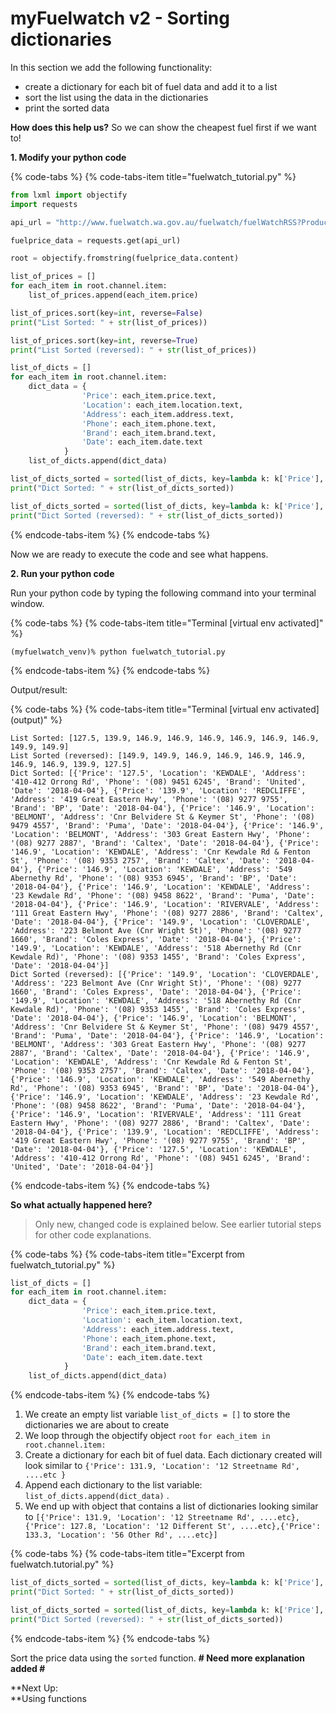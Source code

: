 # myFuelwatch v2 - Sorting dictionaries

In this section we add the following functionality:

* create a dictionary for each bit of fuel data and add it to a list
* sort the list using the data in the dictionaries
* print the sorted data

**How does this help us?** So we can show the cheapest fuel first if we want to!

**1. Modify your python code**

{% code-tabs %}
{% code-tabs-item title="fuelwatch\_tutorial.py" %}
```python
from lxml import objectify
import requests

api_url = "http://www.fuelwatch.wa.gov.au/fuelwatch/fuelWatchRSS?Product=1&Suburb=Cloverdale"

fuelprice_data = requests.get(api_url)

root = objectify.fromstring(fuelprice_data.content)

list_of_prices = []
for each_item in root.channel.item:
    list_of_prices.append(each_item.price)

list_of_prices.sort(key=int, reverse=False)
print("List Sorted: " + str(list_of_prices))

list_of_prices.sort(key=int, reverse=True)
print("List Sorted (reversed): " + str(list_of_prices))

list_of_dicts = []
for each_item in root.channel.item:
    dict_data = {
                'Price': each_item.price.text,
                'Location': each_item.location.text,
                'Address': each_item.address.text,
                'Phone': each_item.phone.text,
                'Brand': each_item.brand.text,
                'Date': each_item.date.text
            }
    list_of_dicts.append(dict_data)

list_of_dicts_sorted = sorted(list_of_dicts, key=lambda k: k['Price'], reverse=False)
print("Dict Sorted: " + str(list_of_dicts_sorted))

list_of_dicts_sorted = sorted(list_of_dicts, key=lambda k: k['Price'], reverse=True)
print("Dict Sorted (reversed): " + str(list_of_dicts_sorted))
```
{% endcode-tabs-item %}
{% endcode-tabs %}

Now we are ready to execute the code and see what happens.

**2. Run your python code**

 Run your python code by typing the following command into your terminal window.

{% code-tabs %}
{% code-tabs-item title="Terminal \[virtual env activated\]" %}
```text
(myfuelwatch_venv)% python fuelwatch_tutorial.py
```
{% endcode-tabs-item %}
{% endcode-tabs %}

Output/result:

{% code-tabs %}
{% code-tabs-item title="Terminal \[virtual env activated\] \(output\)" %}
```text
List Sorted: [127.5, 139.9, 146.9, 146.9, 146.9, 146.9, 146.9, 146.9, 149.9, 149.9]
List Sorted (reversed): [149.9, 149.9, 146.9, 146.9, 146.9, 146.9, 146.9, 146.9, 139.9, 127.5]
Dict Sorted: [{'Price': '127.5', 'Location': 'KEWDALE', 'Address': '410-412 Orrong Rd', 'Phone': '(08) 9451 6245', 'Brand': 'United', 'Date': '2018-04-04'}, {'Price': '139.9', 'Location': 'REDCLIFFE', 'Address': '419 Great Eastern Hwy', 'Phone': '(08) 9277 9755', 'Brand': 'BP', 'Date': '2018-04-04'}, {'Price': '146.9', 'Location': 'BELMONT', 'Address': 'Cnr Belvidere St & Keymer St', 'Phone': '(08) 9479 4557', 'Brand': 'Puma', 'Date': '2018-04-04'}, {'Price': '146.9', 'Location': 'BELMONT', 'Address': '303 Great Eastern Hwy', 'Phone': '(08) 9277 2887', 'Brand': 'Caltex', 'Date': '2018-04-04'}, {'Price': '146.9', 'Location': 'KEWDALE', 'Address': 'Cnr Kewdale Rd & Fenton St', 'Phone': '(08) 9353 2757', 'Brand': 'Caltex', 'Date': '2018-04-04'}, {'Price': '146.9', 'Location': 'KEWDALE', 'Address': '549 Abernethy Rd', 'Phone': '(08) 9353 6945', 'Brand': 'BP', 'Date': '2018-04-04'}, {'Price': '146.9', 'Location': 'KEWDALE', 'Address': '23 Kewdale Rd', 'Phone': '(08) 9458 8622', 'Brand': 'Puma', 'Date': '2018-04-04'}, {'Price': '146.9', 'Location': 'RIVERVALE', 'Address': '111 Great Eastern Hwy', 'Phone': '(08) 9277 2886', 'Brand': 'Caltex', 'Date': '2018-04-04'}, {'Price': '149.9', 'Location': 'CLOVERDALE', 'Address': '223 Belmont Ave (Cnr Wright St)', 'Phone': '(08) 9277 1660', 'Brand': 'Coles Express', 'Date': '2018-04-04'}, {'Price': '149.9', 'Location': 'KEWDALE', 'Address': '518 Abernethy Rd (Cnr Kewdale Rd)', 'Phone': '(08) 9353 1455', 'Brand': 'Coles Express', 'Date': '2018-04-04'}]
Dict Sorted (reversed): [{'Price': '149.9', 'Location': 'CLOVERDALE', 'Address': '223 Belmont Ave (Cnr Wright St)', 'Phone': '(08) 9277 1660', 'Brand': 'Coles Express', 'Date': '2018-04-04'}, {'Price': '149.9', 'Location': 'KEWDALE', 'Address': '518 Abernethy Rd (Cnr Kewdale Rd)', 'Phone': '(08) 9353 1455', 'Brand': 'Coles Express', 'Date': '2018-04-04'}, {'Price': '146.9', 'Location': 'BELMONT', 'Address': 'Cnr Belvidere St & Keymer St', 'Phone': '(08) 9479 4557', 'Brand': 'Puma', 'Date': '2018-04-04'}, {'Price': '146.9', 'Location': 'BELMONT', 'Address': '303 Great Eastern Hwy', 'Phone': '(08) 9277 2887', 'Brand': 'Caltex', 'Date': '2018-04-04'}, {'Price': '146.9', 'Location': 'KEWDALE', 'Address': 'Cnr Kewdale Rd & Fenton St', 'Phone': '(08) 9353 2757', 'Brand': 'Caltex', 'Date': '2018-04-04'}, {'Price': '146.9', 'Location': 'KEWDALE', 'Address': '549 Abernethy Rd', 'Phone': '(08) 9353 6945', 'Brand': 'BP', 'Date': '2018-04-04'}, {'Price': '146.9', 'Location': 'KEWDALE', 'Address': '23 Kewdale Rd', 'Phone': '(08) 9458 8622', 'Brand': 'Puma', 'Date': '2018-04-04'}, {'Price': '146.9', 'Location': 'RIVERVALE', 'Address': '111 Great Eastern Hwy', 'Phone': '(08) 9277 2886', 'Brand': 'Caltex', 'Date': '2018-04-04'}, {'Price': '139.9', 'Location': 'REDCLIFFE', 'Address': '419 Great Eastern Hwy', 'Phone': '(08) 9277 9755', 'Brand': 'BP', 'Date': '2018-04-04'}, {'Price': '127.5', 'Location': 'KEWDALE', 'Address': '410-412 Orrong Rd', 'Phone': '(08) 9451 6245', 'Brand': 'United', 'Date': '2018-04-04'}]
```
{% endcode-tabs-item %}
{% endcode-tabs %}

**So what actually happened here?**

> Only new, changed code is explained below. See earlier tutorial steps for other code explanations.

{% code-tabs %}
{% code-tabs-item title="Excerpt from fuelwatch\_tutorial.py" %}
```python
list_of_dicts = []
for each_item in root.channel.item:
    dict_data = {
                'Price': each_item.price.text,
                'Location': each_item.location.text,
                'Address': each_item.address.text,
                'Phone': each_item.phone.text,
                'Brand': each_item.brand.text,
                'Date': each_item.date.text
            }
    list_of_dicts.append(dict_data)
```
{% endcode-tabs-item %}
{% endcode-tabs %}

1. We create an empty list variable `list_of_dicts = []` to store the dictionaries we are about to create
2. We loop through the objectify object `root` `for each_item in root.channel.item:`
3. Create a dictionary for each bit of fuel data. Each dictionary created will look similar to `{'Price': 131.9, 'Location': '12 Streetname Rd', ....etc }`
4. Append each dictionary to the list variable: `list_of_dicts.append(dict_data)` . 
5. We end up with object that contains a list of dictionaries looking similar to `[{'Price': 131.9, 'Location': '12 Streetname Rd', ....etc},{'Price': 127.8, 'Location': '12 Different St', ....etc},{'Price': 133.3, 'Location': '56 Other Rd', ....etc}]`

{% code-tabs %}
{% code-tabs-item title="Excerpt from fuelwatch.tutorial.py" %}
```python
list_of_dicts_sorted = sorted(list_of_dicts, key=lambda k: k['Price'], reverse=False)
print("Dict Sorted: " + str(list_of_dicts_sorted))

list_of_dicts_sorted = sorted(list_of_dicts, key=lambda k: k['Price'], reverse=True)
print("Dict Sorted (reversed): " + str(list_of_dicts_sorted))
```
{% endcode-tabs-item %}
{% endcode-tabs %}

Sort the price data using the `sorted` function.  **$\#$ Need more explanation added $\#$**

**Next Up:   
**Using functions

